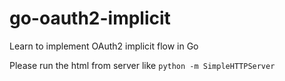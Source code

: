 # go-oauth2-implicit
Learn to implement OAuth2 implicit flow in Go

Please run the html from server like `python -m SimpleHTTPServer`